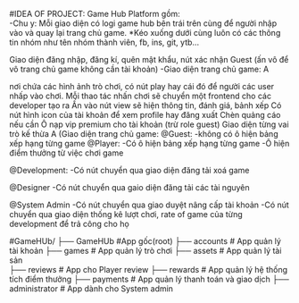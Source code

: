#IDEA OF PROJECT: Game Hub Platform gồm:  
-Chu y: Mỗi giao diện có logi game hub bên trái trên cùng để người nhập vào và quay lại trang chủ game. *Kéo xuống dưới cùng luôn có các thông tin nhóm như tên nhóm thành viên, fb, ins, git, ytb...

Giao diện đăng nhập, đăng kí, quên mật khẩu, nút xác nhận Guest (ấn vô để vô trang chủ game không cần tài khoản)
-Giao diện trang chủ game: A

nơi chứa các hình ảnh trò chơi, có nút play hay cái đó để người các user nhấp vào chơi. Mỗi thao tác nhấn chơi sẽ chuyển một frontend cho các developer tạo ra
Ấn vào nút view sẽ hiện thông tin, đánh giá, bảnh xếp
Có nút hình icon của tài khoản để xem profile hay đăng xuất
Chèn quảng cáo nếu cần
Ô nạp vip premium cho tài khoản (trừ role guest)
Giao diện từng vai trò kế thừa A (Giao diện trang chủ game: @Guest: -không có ô hiện bảng xếp hạng từng game @Player: -Có ô hiện bảng xếp hạng từng game -Ô hiện điểm thưởng từ việc chơi game

@Development: -Có nút chuyển qua giao diện đăng tải xoá game

@Designer -Có nút chuyển qua gaio diện đăng tải các tài nguyên

@System Admin -Có nút chuyển qua giao duyệt nâng cấp tài khoản -Có nút chuyển qua giao diện thống kê lượt chơi, rate of game của từng development để trả công cho họ

#GameHUb/
    ├── GameHUb         #App gốc(root)
    ├── accounts      # App quản lý tài khoản 
    ├── games          # App quản lý trò chơi
    ├── assets         # App quản lý tài sản  
    ├── reviews        # App cho Player review
    ├── rewards         # App quản lý hệ thống tích điểm thưởng
    ├── payments        # App quản lý thanh toán và giao dịch
    ├── administrator  # App dành cho System admin
